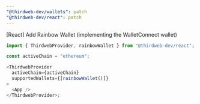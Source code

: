 ```yaml
---
"@thirdweb-dev/wallets": patch
"@thirdweb-dev/react": patch
---
```


[React] Add Rainbow Wallet (implementing the WalletConnect wallet)

```javascript
import { ThirdwebProvider, rainbowWallet } from "@thirdweb-dev/react";

const activeChain = "ethereum";

<ThirdwebProvider
  activeChain={activeChain}
  supportedWallets={[rainbowWallet()]}
>
  <App />
</ThirdwebProvider>;
```

